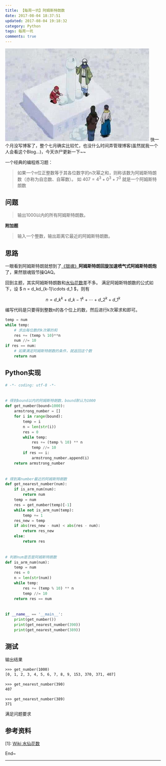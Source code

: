 ```yaml
---
title: 【每周一坑】阿姆斯特朗数
date: 2017-08-04 18:37:51
updated: 2017-08-04 19:18:32
category: Python
tags: 每周一坑
comments: true
---
```


![armstrong](/images/imagesource/17-08-04.jpg )
快一个月没写博客了，整个七月确实比较忙，也没什么时间弄管理博客(虽然就我一个人会看这个Blog...)，今天诈尸更新一下~~



一个经典的编程练习题：
> 如果一个n位正整数等于其各位数字的n次幂之和，则称该数为阿姆斯特朗数（亦称为自恋数、自幂数）。
如 $407 = 4^3 + 0^3 + 7^3$ 就是一个阿姆斯特朗数

## 问题
> 输出1000以内的所有阿姆斯特朗数。

**附加题**
> 输入一个整数，输出距离它最近的阿姆斯特朗数。

<!--more-->

## 思路

一眼看到阿姆斯特朗就想到了[《银魂》](http://v.youku.com/v_show/id_XMjY1ODQ2MzM1Ng==.html?spm=a2h1n.8261147.0.0)**阿姆斯特朗回旋加速喷气式阿姆斯特朗炮**了，果然银魂毁节操QAQ。

回到主题，其实阿姆斯特朗数和[水仙花数](https://zh.wikipedia.org/wiki/%E6%B0%B4%E4%BB%99%E8%8A%B1%E6%95%B0)差不多。
满足阿姆斯特朗数的公式如下，设 $ n = d\_kd\_{k-1}\cdots d\_1 $，则有

$$
n = d\_k^k + d\_{k-1}^k+\cdots+d\_2^k+d\_1^k
$$

编写代码是只要得到整数n的各个位上的数，然后进行k次幂求和即可。

```python
temp = num
while temp:
    # 求出每位数的k次幂的和
    res += (temp % 10)**n
    num //= 10
if res == num:
    # 如果满足阿姆斯特朗数的条件，就返回这个数
    return num
```

## Python实现
```python
# -*- coding: utf-8 -*-


# 得到bound以内的阿姆斯特朗数，bound默认为1000
def get_number(bound=1000):
    armstrong_number = []
    for i in range(bound):
        temp = i
        n = len(str(i))
        res = 0
        while temp:
            res += (temp % 10) ** n
            temp //= 10
        if res == i:
            armstrong_number.append(i)
    return armstrong_number


# 得到离number最近的阿姆斯特朗数
def get_nearest_number(num):
    if is_arm_num(num):
        return num
    temp = num
    res = get_number(temp)[-1]
    while not is_arm_num(temp):
        temp += 1
    res_new = temp
    if abs(res_new - num) < abs(res - num):
        return res_new
    else:
        return res


# 判断num是否是阿姆斯特朗数
def is_arm_num(num):
    temp = num
    res = 0
    n = len(str(num))
    while temp:
        res += (temp % 10) ** n
        temp //= 10
    return res == num


if __name__ == '__main__':
    print(get_number())
    print(get_nearest_number(390))
    print(get_nearest_number(389))

```

## 测试

输出结果

```ptyhon
>>> get_number(1000)
[0, 1, 2, 3, 4, 5, 6, 7, 8, 9, 153, 370, 371, 407]

>>> get_nearest_number(390)
407

>>> get_nearest_number(389)
371
```

满足问题要求

## 参考资料
[1]: [Wiki 水仙花数](https://zh.wikipedia.org/wiki/%E6%B0%B4%E4%BB%99%E8%8A%B1%E6%95%B0)

End~

---




